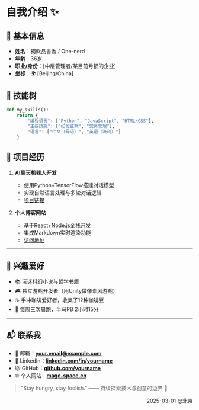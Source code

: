 # 自我介绍 ✨

## 📌 基本信息

- **姓名**：獨飲品書香 / One-nerd
- **年龄**：36岁
- **职业/身份**：[中层管理者/某目前亏损的企业]  
- **坐标**：🌍 [Beijing/China]  

## 🌱 技能树

```python
def my_skills():
    return {
        "编程语言": ["Python", "JavaScript", "HTML/CSS"],
        "主要技能": ["纪检监察", "党务管理"],
        "语言": ["中文（母语）", "英语（流利）"]
    } 
```

## 🚀 项目经历

1. **AI聊天机器人开发**  
   - 使用Python+TensorFlow搭建对话模型  
   - 实现自然语言处理与多轮对话逻辑  
   - [项目链接](https://example.com)  

2. **个人博客网站**  
   - 基于React+Node.js全栈开发  
   - 集成Markdown实时渲染功能  
   - [访问地址](https://blog.example.com)  

---

## 🎨 兴趣爱好

- 📚 沉迷科幻小说与哲学书籍  
- 🎮 独立游戏开发者（用Unity做像素风游戏）  
- ☕ 手冲咖啡爱好者，收集了12种咖啡豆  
- 🏃 每周三次晨跑，半马PB 2小时15分  

---

## 📬 联系我

- 📧 邮箱：**[your.email@example.com](mailto:your.email@example.com)**  
- 💼 LinkedIn：**[linkedin.com/in/yourname](https://linkedin.com)**  
- 🐱 GitHub：**[github.com/yourname](https://github.com)**  
- 🌐 个人网站：**[mage-space.cn](https://mage-space.cn)**  

> "Stay hungry, stay foolish." —— 持续探索技术与创意的边界 🔭

<p style="text-align: right;">2025-03-01 @北京　　　</p>
